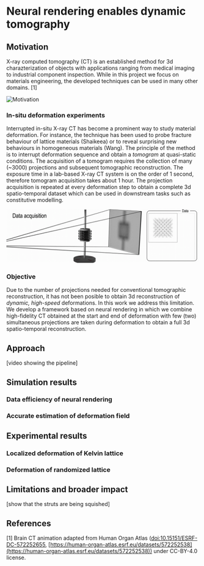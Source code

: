 # Neural rendering enables dynamic tomography

## Motivation

X-ray computed tomography (CT) is an established method for 3d charazterization of objects with applications ranging from medical imaging to industrial component inspection.
While in this project we focus on materials engineering, the developed techniques can be used in many other domains. [1]

![Motivation](https://github.com/Neural-Xray/nerfxray/blob/main/assets/motivation.gif?raw=true)

### In-situ deformation experiments

Interrupted in-situ X-ray CT has become a prominent way to study material deformation.
For instance, the technique has been used to probe fracture behaviour of lattice materials (Shaikeea) or to reveal surprising new behaviours in homogeneous materials (Wang).
The principle of the method is to interrupt deformation sequence and obtain a _tomogram_ at quasi-static conditions.
The acquisition of a tomogram requires the collection of many (~3000) projections and subsequent tomographic reconstruction.
The exposure time in a lab-based X-ray CT system is on the order of 1 second, therefore tomogram acquisition takes about 1 hour.
The projection acquisition is repeated at every deformation step to obtain a complete 3d spatio-temporal dataset which can be used in downstream tasks such as constitutive modelling.

![CT acquisition](https://github.com/Neural-Xray/nerfxray/blob/main/assets/insitu.gif?raw=true)

### Objective

Due to the number of projections needed for conventional tomographic reconstruction, it has not been posible to obtain 3d reconstruction of _dynamic, high-speed_ deformations.
In this work we address this limitation.
We develop a framework based on neural rendering in which we combine high-fidelity CT obtained at the start and end of deformation with few (two) simultaneous projections are taken during deformation to obtain a full 3d spatio-temporal reconstruction.

## Approach

[video showing the pipeline]

## Simulation results

### Data efficiency of neural rendering

### Accurate estimation of deformation field

## Experimental results

### Localized deformation of Kelvin lattice

### Deformation of randomized lattice

## Limitations and broader impact

[show that the struts are being squished]

## References
[1] Brain CT animation adapted from Human Organ Atlas ([doi:10.15151/ESRF-DC-572252655](http://doi.org/10.15151/ESRF-DC-572252655), [https://human-organ-atlas.esrf.eu/datasets/572252538](https://human-organ-atlas.esrf.eu/datasets/572252538)) under CC-BY-4.0 license.